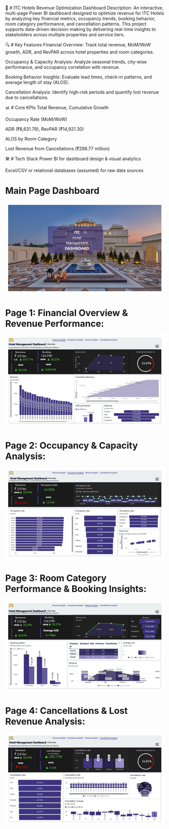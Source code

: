 🏨 # ITC Hotels Revenue Optimization Dashboard
Description:
An interactive, multi-page Power BI dashboard designed to optimize revenue for ITC Hotels by analyzing key financial metrics, occupancy trends, booking behavior, room category performance, and cancellation patterns. This project supports data-driven decision-making by delivering real-time insights to stakeholders across multiple properties and service tiers.

🔍 # Key Features
Financial Overview: Track total revenue, MoM/WoW growth, ADR, and RevPAR across hotel properties and room categories.

Occupancy & Capacity Analysis: Analyze seasonal trends, city-wise performance, and occupancy correlation with revenue.

Booking Behavior Insights: Evaluate lead times, check-in patterns, and average length of stay (ALOS).

Cancellation Analysis: Identify high-risk periods and quantify lost revenue due to cancellations.

📊 # Core KPIs
Total Revenue, Cumulative Growth

Occupancy Rate (MoM/WoW)

ADR (₹8,631.79), RevPAR (₹14,921.30)

ALOS by Room Category

Lost Revenue from Cancellations (₹298.77 million)

🛠️ # Tech Stack
Power BI for dashboard design & visual analytics

Excel/CSV or relational databases (assumed) for raw data sources

# Main Page Dashboard
![Main page dashboard](https://github.com/farook8090/ITC-Hotel/blob/1ae273220924f7771dbd8d196d69dd017c8475d5/milestone%20images/1.jpg)

# Page 1: Financial Overview & Revenue Performance:

![Financial analysis](https://github.com/farook8090/ITC-Hotel/blob/df03875c36cd6c4d12cde6dd1d082b23cc802004/milestone%20images/2.jpg)

# Page 2: Occupancy & Capacity Analysis:

![Occupancy Analysis](https://github.com/farook8090/ITC-Hotel/blob/df03875c36cd6c4d12cde6dd1d082b23cc802004/milestone%20images/3.jpg)

# Page 3: Room Category Performance & Booking Insights:

![Rooms analysis](https://github.com/farook8090/ITC-Hotel/blob/df03875c36cd6c4d12cde6dd1d082b23cc802004/milestone%20images/4.jpg)

# Page 4: Cancellations & Lost Revenue Analysis:

![Cancellation analysis](https://github.com/farook8090/ITC-Hotel/blob/df03875c36cd6c4d12cde6dd1d082b23cc802004/milestone%20images/5.jpg)
